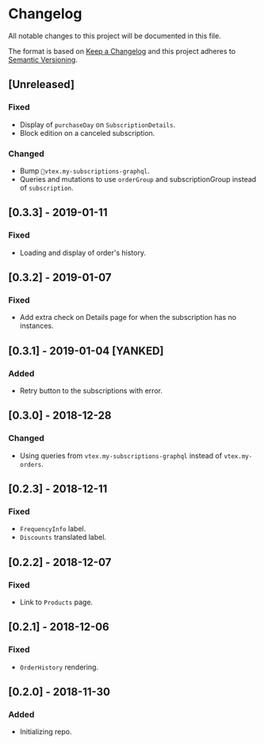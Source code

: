 # Changelog

All notable changes to this project will be documented in this file.

The format is based on [Keep a Changelog](http://keepachangelog.com/en/1.0.0/)
and this project adheres to [Semantic Versioning](http://semver.org/spec/v2.0.0.html).

## [Unreleased]
### Fixed
- Display of `purchaseDay` on `SubscriptionDetails`.
- Block edition on a canceled subscription.

### Changed
- Bump `vtex.my-subscriptions-graphql`.
- Queries and mutations to use `orderGroup` and subscriptionGroup instead of `subscription`.

## [0.3.3] - 2019-01-11
### Fixed
- Loading and display of order's history.

## [0.3.2] - 2019-01-07
### Fixed
- Add extra check on Details page for when the subscription has no instances.

## [0.3.1] - 2019-01-04 [YANKED]
### Added
- Retry button to the subscriptions with error.

## [0.3.0] - 2018-12-28
### Changed
- Using queries from `vtex.my-subscriptions-graphql` instead of `vtex.my-orders`.

## [0.2.3] - 2018-12-11
### Fixed
- `FrequencyInfo` label.
- `Discounts` translated label.

## [0.2.2] - 2018-12-07
### Fixed
- Link to `Products` page.

## [0.2.1] - 2018-12-06
### Fixed
- `OrderHistory` rendering.  

## [0.2.0] - 2018-11-30

### Added

- Initializing repo.
